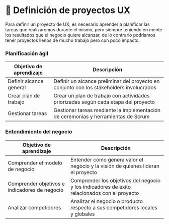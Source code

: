 # 🔴 Definición de proyectos UX

Para definir un proyecto de UX, es necesario aprender a planificar las tareas que realizaremos durante el mismo, pero siempre teniendo en mente los resultados que el negocio quiere alcanzar, de lo contrario podríamos tener proyectos llenos de mucho trabajo pero con poco impacto.

### Planificación ágil

| Objetivo de aprendizaje | Descripción                                                                              |
| ----------------------- | ---------------------------------------------------------------------------------------- |
| Definir alcance general | Definir un alcance preliminar del proyecto en conjunto con los stakeholders involucrados |
| Crear plan de trabajo   | Crear un plan de trabajo con actividades priorizadas según cada etapa del proyecto       |
| Gestionar tareas        | Gestionar tareas mediante la implementación de ceremonias y herramientas de Scrum        |



### Entendimiento del negocio

| Objetivo de aprendizaje                       | Descripción                                                                                  |
| --------------------------------------------- | -------------------------------------------------------------------------------------------- |
| Comprender el modelo de negocio               | Entender cómo genera valor el negocio y la visión de quienes lideran el proyecto             |
| Comprender objetivos e indicadores de negocio | Comprender los objetivos del negocio y los indicadores de éxito relacionados con el proyecto |
| Analizar competidores                         | Analizar el negocio o producto respecto a sus competidores locales y globales                |
